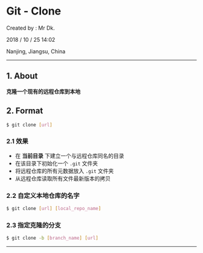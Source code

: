 # Git - Clone

Created by : Mr Dk.

2018 / 10 / 25 14:02

Nanjing, Jiangsu, China

---

## 1. About

__克隆一个现有的远程仓库到本地__

## 2. Format

```bash
$ git clone [url]
```

### 2.1 效果

* 在 __当前目录__ 下建立一个与远程仓库同名的目录
* 在该目录下初始化一个 `.git` 文件夹
* 将远程仓库的所有元数据放入 `.git` 文件夹
* 从远程仓库读取所有文件最新版本的拷贝

### 2.2 自定义本地仓库的名字

```bash
$ git clone [url] [local_repo_name]
```

### 2.3 指定克隆的分支

```bash
$ git clone -b [branch_name] [url]
```

---

